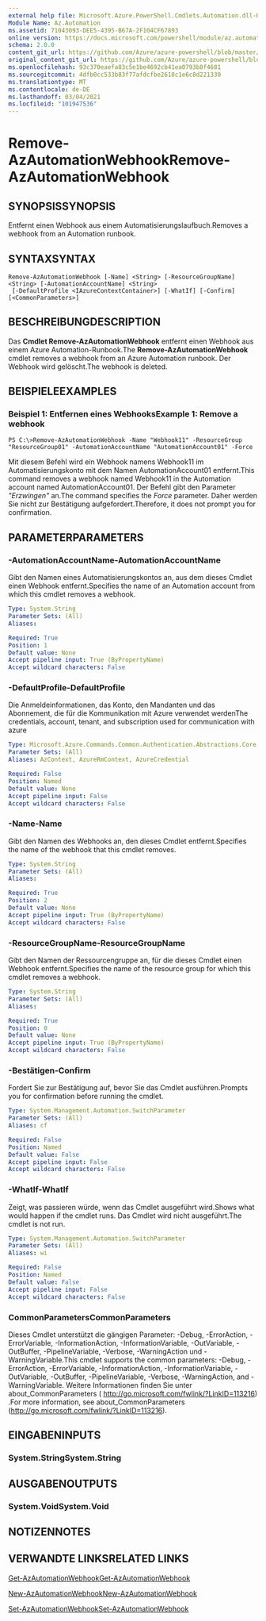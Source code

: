 ```yaml
---
external help file: Microsoft.Azure.PowerShell.Cmdlets.Automation.dll-Help.xml
Module Name: Az.Automation
ms.assetid: 71043093-DEE5-4395-B67A-2F104CF67893
online version: https://docs.microsoft.com/powershell/module/az.automation/remove-azautomationwebhook
schema: 2.0.0
content_git_url: https://github.com/Azure/azure-powershell/blob/master/src/Automation/Automation/help/Remove-AzAutomationWebhook.md
original_content_git_url: https://github.com/Azure/azure-powershell/blob/master/src/Automation/Automation/help/Remove-AzAutomationWebhook.md
ms.openlocfilehash: 93c370eaefa83c5e1be4692cb41ea0793b8f4681
ms.sourcegitcommit: 4dfb0cc533b83f77afdcfbe2618c1e6c8d221330
ms.translationtype: MT
ms.contentlocale: de-DE
ms.lasthandoff: 03/04/2021
ms.locfileid: "101947536"
---
```

# <span data-ttu-id="824b3-101">Remove-AzAutomationWebhook</span><span class="sxs-lookup"><span data-stu-id="824b3-101">Remove-AzAutomationWebhook</span></span>

## <span data-ttu-id="824b3-102">SYNOPSIS</span><span class="sxs-lookup"><span data-stu-id="824b3-102">SYNOPSIS</span></span>
<span data-ttu-id="824b3-103">Entfernt einen Webhook aus einem Automatisierungslaufbuch.</span><span class="sxs-lookup"><span data-stu-id="824b3-103">Removes a webhook from an Automation runbook.</span></span>

## <span data-ttu-id="824b3-104">SYNTAX</span><span class="sxs-lookup"><span data-stu-id="824b3-104">SYNTAX</span></span>

```
Remove-AzAutomationWebhook [-Name] <String> [-ResourceGroupName] <String> [-AutomationAccountName] <String>
 [-DefaultProfile <IAzureContextContainer>] [-WhatIf] [-Confirm] [<CommonParameters>]
```

## <span data-ttu-id="824b3-105">BESCHREIBUNG</span><span class="sxs-lookup"><span data-stu-id="824b3-105">DESCRIPTION</span></span>
<span data-ttu-id="824b3-106">Das **Cmdlet Remove-AzAutomationWebhook** entfernt einen Webhook aus einem Azure Automation-Runbook.</span><span class="sxs-lookup"><span data-stu-id="824b3-106">The **Remove-AzAutomationWebhook** cmdlet removes a webhook from an Azure Automation runbook.</span></span>
<span data-ttu-id="824b3-107">Der Webhook wird gelöscht.</span><span class="sxs-lookup"><span data-stu-id="824b3-107">The webhook is deleted.</span></span>

## <span data-ttu-id="824b3-108">BEISPIELE</span><span class="sxs-lookup"><span data-stu-id="824b3-108">EXAMPLES</span></span>

### <span data-ttu-id="824b3-109">Beispiel 1: Entfernen eines Webhooks</span><span class="sxs-lookup"><span data-stu-id="824b3-109">Example 1: Remove a webhook</span></span>
```
PS C:\>Remove-AzAutomationWebhook -Name "Webhook11" -ResourceGroup "ResourceGroup01" -AutomationAccountName "AutomationAccount01" -Force
```

<span data-ttu-id="824b3-110">Mit diesem Befehl wird ein Webhook namens Webhook11 im Automatisierungskonto mit dem Namen AutomationAccount01 entfernt.</span><span class="sxs-lookup"><span data-stu-id="824b3-110">This command removes a webhook named Webhook11 in the Automation account named AutomationAccount01.</span></span>
<span data-ttu-id="824b3-111">Der Befehl gibt den Parameter *"Erzwingen"* an.</span><span class="sxs-lookup"><span data-stu-id="824b3-111">The command specifies the *Force* parameter.</span></span>
<span data-ttu-id="824b3-112">Daher werden Sie nicht zur Bestätigung aufgefordert.</span><span class="sxs-lookup"><span data-stu-id="824b3-112">Therefore, it does not prompt you for confirmation.</span></span>

## <span data-ttu-id="824b3-113">PARAMETER</span><span class="sxs-lookup"><span data-stu-id="824b3-113">PARAMETERS</span></span>

### <span data-ttu-id="824b3-114">-AutomationAccountName</span><span class="sxs-lookup"><span data-stu-id="824b3-114">-AutomationAccountName</span></span>
<span data-ttu-id="824b3-115">Gibt den Namen eines Automatisierungskontos an, aus dem dieses Cmdlet einen Webhook entfernt.</span><span class="sxs-lookup"><span data-stu-id="824b3-115">Specifies the name of an Automation account from which this cmdlet removes a webhook.</span></span>

```yaml
Type: System.String
Parameter Sets: (All)
Aliases:

Required: True
Position: 1
Default value: None
Accept pipeline input: True (ByPropertyName)
Accept wildcard characters: False
```

### <span data-ttu-id="824b3-116">-DefaultProfile</span><span class="sxs-lookup"><span data-stu-id="824b3-116">-DefaultProfile</span></span>
<span data-ttu-id="824b3-117">Die Anmeldeinformationen, das Konto, den Mandanten und das Abonnement, die für die Kommunikation mit Azure verwendet werden</span><span class="sxs-lookup"><span data-stu-id="824b3-117">The credentials, account, tenant, and subscription used for communication with azure</span></span>

```yaml
Type: Microsoft.Azure.Commands.Common.Authentication.Abstractions.Core.IAzureContextContainer
Parameter Sets: (All)
Aliases: AzContext, AzureRmContext, AzureCredential

Required: False
Position: Named
Default value: None
Accept pipeline input: False
Accept wildcard characters: False
```

### <span data-ttu-id="824b3-118">-Name</span><span class="sxs-lookup"><span data-stu-id="824b3-118">-Name</span></span>
<span data-ttu-id="824b3-119">Gibt den Namen des Webhooks an, den dieses Cmdlet entfernt.</span><span class="sxs-lookup"><span data-stu-id="824b3-119">Specifies the name of the webhook that this cmdlet removes.</span></span>

```yaml
Type: System.String
Parameter Sets: (All)
Aliases:

Required: True
Position: 2
Default value: None
Accept pipeline input: True (ByPropertyName)
Accept wildcard characters: False
```

### <span data-ttu-id="824b3-120">-ResourceGroupName</span><span class="sxs-lookup"><span data-stu-id="824b3-120">-ResourceGroupName</span></span>
<span data-ttu-id="824b3-121">Gibt den Namen der Ressourcengruppe an, für die dieses Cmdlet einen Webhook entfernt.</span><span class="sxs-lookup"><span data-stu-id="824b3-121">Specifies the name of the resource group for which this cmdlet removes a webhook.</span></span>

```yaml
Type: System.String
Parameter Sets: (All)
Aliases:

Required: True
Position: 0
Default value: None
Accept pipeline input: True (ByPropertyName)
Accept wildcard characters: False
```

### <span data-ttu-id="824b3-122">-Bestätigen</span><span class="sxs-lookup"><span data-stu-id="824b3-122">-Confirm</span></span>
<span data-ttu-id="824b3-123">Fordert Sie zur Bestätigung auf, bevor Sie das Cmdlet ausführen.</span><span class="sxs-lookup"><span data-stu-id="824b3-123">Prompts you for confirmation before running the cmdlet.</span></span>

```yaml
Type: System.Management.Automation.SwitchParameter
Parameter Sets: (All)
Aliases: cf

Required: False
Position: Named
Default value: False
Accept pipeline input: False
Accept wildcard characters: False
```

### <span data-ttu-id="824b3-124">-WhatIf</span><span class="sxs-lookup"><span data-stu-id="824b3-124">-WhatIf</span></span>
<span data-ttu-id="824b3-125">Zeigt, was passieren würde, wenn das Cmdlet ausgeführt wird.</span><span class="sxs-lookup"><span data-stu-id="824b3-125">Shows what would happen if the cmdlet runs.</span></span>
<span data-ttu-id="824b3-126">Das Cmdlet wird nicht ausgeführt.</span><span class="sxs-lookup"><span data-stu-id="824b3-126">The cmdlet is not run.</span></span>

```yaml
Type: System.Management.Automation.SwitchParameter
Parameter Sets: (All)
Aliases: wi

Required: False
Position: Named
Default value: False
Accept pipeline input: False
Accept wildcard characters: False
```

### <span data-ttu-id="824b3-127">CommonParameters</span><span class="sxs-lookup"><span data-stu-id="824b3-127">CommonParameters</span></span>
<span data-ttu-id="824b3-128">Dieses Cmdlet unterstützt die gängigen Parameter: -Debug, -ErrorAction, -ErrorVariable, -InformationAction, -InformationVariable, -OutVariable, -OutBuffer, -PipelineVariable, -Verbose, -WarningAction und -WarningVariable.</span><span class="sxs-lookup"><span data-stu-id="824b3-128">This cmdlet supports the common parameters: -Debug, -ErrorAction, -ErrorVariable, -InformationAction, -InformationVariable, -OutVariable, -OutBuffer, -PipelineVariable, -Verbose, -WarningAction, and -WarningVariable.</span></span> <span data-ttu-id="824b3-129">Weitere Informationen finden Sie unter about_CommonParameters ( http://go.microsoft.com/fwlink/?LinkID=113216) .</span><span class="sxs-lookup"><span data-stu-id="824b3-129">For more information, see about_CommonParameters (http://go.microsoft.com/fwlink/?LinkID=113216).</span></span>

## <span data-ttu-id="824b3-130">EINGABEN</span><span class="sxs-lookup"><span data-stu-id="824b3-130">INPUTS</span></span>

### <span data-ttu-id="824b3-131">System.String</span><span class="sxs-lookup"><span data-stu-id="824b3-131">System.String</span></span>

## <span data-ttu-id="824b3-132">AUSGABEN</span><span class="sxs-lookup"><span data-stu-id="824b3-132">OUTPUTS</span></span>

### <span data-ttu-id="824b3-133">System.Void</span><span class="sxs-lookup"><span data-stu-id="824b3-133">System.Void</span></span>

## <span data-ttu-id="824b3-134">NOTIZEN</span><span class="sxs-lookup"><span data-stu-id="824b3-134">NOTES</span></span>

## <span data-ttu-id="824b3-135">VERWANDTE LINKS</span><span class="sxs-lookup"><span data-stu-id="824b3-135">RELATED LINKS</span></span>

[<span data-ttu-id="824b3-136">Get-AzAutomationWebhook</span><span class="sxs-lookup"><span data-stu-id="824b3-136">Get-AzAutomationWebhook</span></span>](./Get-AzAutomationWebhook.md)

[<span data-ttu-id="824b3-137">New-AzAutomationWebhook</span><span class="sxs-lookup"><span data-stu-id="824b3-137">New-AzAutomationWebhook</span></span>](./New-AzAutomationWebhook.md)

[<span data-ttu-id="824b3-138">Set-AzAutomationWebhook</span><span class="sxs-lookup"><span data-stu-id="824b3-138">Set-AzAutomationWebhook</span></span>](./Set-AzAutomationWebhook.md)


